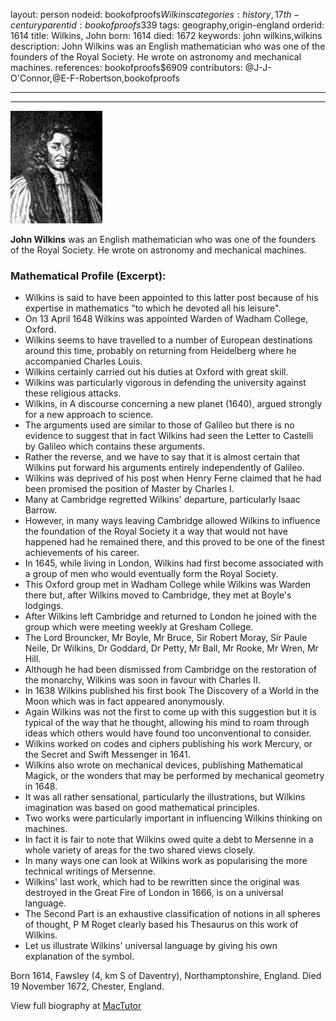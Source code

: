 layout: person
nodeid: bookofproofs$Wilkins
categories: history,17th-century
parentid: bookofproofs$339
tags: geography,origin-england
orderid: 1614
title: Wilkins, John
born: 1614
died: 1672
keywords: john wilkins,wilkins
description: John Wilkins was an English mathematician who was one of the founders of the Royal Society. He wrote on astronomy and mechanical machines.
references: bookofproofs$6909
contributors: @J-J-O'Connor,@E-F-Robertson,bookofproofs

---



---

![Wilkins.jpg](https://github.com/bookofproofs/bookofproofs.github.io/blob/main/_sources/_assets/images/portraits/Wilkins.jpg?raw=true)

**John Wilkins** was an English mathematician who was one of the founders of the Royal Society. He wrote on astronomy and mechanical machines.

### Mathematical Profile (Excerpt):
* Wilkins is said to have been appointed to this latter post because of his expertise in mathematics "to which he devoted all his leisure".
* On 13 April 1648 Wilkins was appointed Warden of Wadham College, Oxford.
* Wilkins seems to have travelled to a number of European destinations around this time, probably on returning from Heidelberg where he accompanied Charles Louis.
* Wilkins certainly carried out his duties at Oxford with great skill.
* Wilkins was particularly vigorous in defending the university against these religious attacks.
* Wilkins, in A discourse concerning a new planet (1640), argued strongly for a new approach to science.
* The arguments used are similar to those of Galileo but there is no evidence to suggest that in fact Wilkins had seen the Letter to Castelli by Galileo which contains these arguments.
* Rather the reverse, and we have to say that it is almost certain that Wilkins put forward his arguments entirely independently of Galileo.
* Wilkins was deprived of his post when Henry Ferne claimed that he had been promised the position of Master by Charles I.
* Many at Cambridge regretted Wilkins' departure, particularly Isaac Barrow.
* However, in many ways leaving Cambridge allowed Wilkins to influence the foundation of the Royal Society it a way that would not have happened had he remained there, and this proved to be one of the finest achievements of his career.
* In 1645, while living in London, Wilkins had first become associated with a group of men who would eventually form the Royal Society.
* This Oxford group met in Wadham College while Wilkins was Warden there but, after Wilkins moved to Cambridge, they met at Boyle's lodgings.
* After Wilkins left Cambridge and returned to London he joined with the group which were meeting weekly at Gresham College.
* The Lord Brouncker, Mr Boyle, Mr Bruce, Sir Robert Moray, Sir Paule Neile, Dr Wilkins, Dr Goddard, Dr Petty, Mr Ball, Mr Rooke, Mr Wren, Mr Hill.
* Although he had been dismissed from Cambridge on the restoration of the monarchy, Wilkins was soon in favour with Charles II.
* In 1638 Wilkins published his first book The Discovery of a World in the Moon which was in fact appeared anonymously.
* Again Wilkins was not the first to come up with this suggestion but it is typical of the way that he thought, allowing his mind to roam through ideas which others would have found too unconventional to consider.
* Wilkins worked on codes and ciphers publishing his work Mercury, or the Secret and Swift Messenger in 1641.
* Wilkins also wrote on mechanical devices, publishing Mathematical Magick, or the wonders that may be performed by mechanical geometry in 1648.
* It was all rather sensational, particularly the illustrations, but Wilkins imagination was based on good mathematical principles.
* Two works were particularly important in influencing Wilkins thinking on machines.
* In fact it is fair to note that Wilkins owed quite a debt to Mersenne in a whole variety of areas for the two shared views closely.
* In many ways one can look at Wilkins work as popularising the more technical writings of Mersenne.
* Wilkins' last work, which had to be rewritten since the original was destroyed in the Great Fire of London in 1666, is on a universal language.
* The Second Part is an exhaustive classification of notions in all spheres of thought, P M Roget clearly based his Thesaurus on this work of Wilkins.
* Let us illustrate Wilkins' universal language by giving his own explanation of the symbol.

Born 1614, Fawsley (4, km S of Daventry), Northamptonshire, England. Died 19 November 1672, Chester, England.

View full biography at [MacTutor](https://mathshistory.st-andrews.ac.uk/Biographies/Wilkins/)
